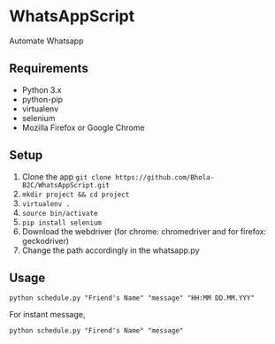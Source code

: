# WhatsAppScript
Automate Whatsapp

## Requirements

+ Python 3.x
+ python-pip
+ virtualenv
+ selenium
+ Mozilla Firefox or Google Chrome

## Setup

1. Clone the app ``` git clone https://github.com/Bhola-B2C/WhatsAppScript.git ```
2. ```mkdir project && cd project```
3. ```virtualenv .```
4. ```source bin/activate```
5. ```pip install selenium```
6. Download the webdriver (for chrome: chromedriver and for firefox: geckodriver)
7. Change the path accordingly in the whatsapp.py

## Usage

``` python schedule.py "Friend's Name" "message" "HH:MM DD.MM.YYY" ```

For instant message,

``` python schedule.py "Firend's Name" "message" ```
